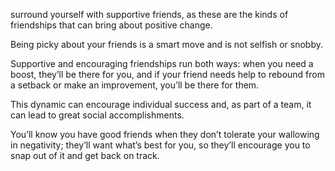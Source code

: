 surround yourself with supportive friends, as these are the kinds of friendships that can bring about positive change.

Being picky about your friends is a smart move and is not selfish or snobby. 

Supportive and encouraging friendships run both ways: when you need a boost, they’ll be there for you, and if your friend needs help to rebound from a setback or make an improvement, you’ll be there for them.

This dynamic can encourage individual success and, as part of a team, it can lead to great social accomplishments.

You’ll know you have good friends when they don’t tolerate your wallowing in negativity; they’ll want what’s best for you, so they’ll encourage you to snap out of it and get back on track.